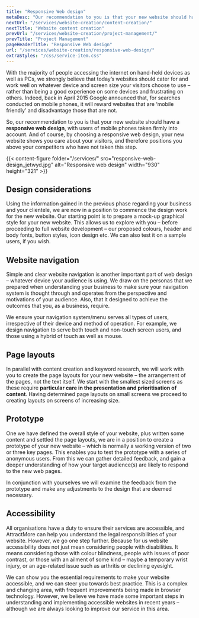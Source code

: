 ```yaml
---
title: "Responsive Web design"
metaDesc: "Our recommendation to you is that your new website should have a responsive web design, with users of mobile phones and tablets taken firmly into account."
nextUrl: "/services/website-creation/content-creation/"
nextTitle: "Website content creation"
prevUrl: "/services/website-creation/project-management/"
prevTitle: "Project Management"
pageHeaderTitle: "Responsive Web design"
url: "/services/website-creation/responsive-web-design/"
extraStyles: "/css/service-item.css"
---
```


With the majority of people accessing the internet on hand-held devices as well as PCs, we strongly believe that today’s websites should cater for and work well on whatever device and screen size your visitors choose to use – rather than being a good experience on some devices and frustrating on others. Indeed, back in April 2015 Google announced that, for searches conducted on mobile phones, it will reward websites that are ‘mobile friendly’ and disadvantage those that are not.

So, our recommendation to you is that your new website should have a **responsive web design**, with users of mobile phones taken firmly into account. And of course, by choosing a responsive web design, your new website shows you care about your visitors, and therefore positions you above your competitors who have not taken this step.

{{< content-figure folder="/services/" src="responsive-web-design_jetwyd.jpg" alt="Responsive web design" width="930" height="321" >}}

## Design considerations

Using the information gained in the previous phase regarding your business and your clientele, we are now in a position to commence the design work for the new website. Our starting point is to prepare a mock-up graphical style for your new website. This allows us to explore with you – before proceeding to full website development – our proposed colours, header and body fonts, button styles, icon design etc. We can also test it on a sample users, if you wish.

## Website navigation

Simple and clear website navigation is another important part of web design – whatever device your audience is using. We draw on the personas that we prepared when understanding your business to make sure your navigation system is thought through and operates from the perspective and motivations of your audience. Also, that it designed to achieve the outcomes that you, as a business, require.

We ensure your navigation system/menu serves all types of users, irrespective of their device and method of operation. For example, we design navigation to serve both touch and non-touch screen users, and those using a hybrid of touch as well as mouse.

## Page layouts

In parallel with content creation and keyword research, we will work with you to create the page layouts for your new website – the arrangement of the pages, not the text itself. We start with the smallest sized screens as these require **particular care in the presentation and prioritisation of content**. Having determined page layouts on small screens we proceed to creating layouts on screens of increasing size.

## Prototype

One we have defined the overall style of your website, plus written some content and settled the page layouts, we are in a position to create a prototype of your new website – which is normally a working version of two or three key pages. This enables you to test the prototype with a series of anonymous users. From this we can gather detailed feedback, and gain a deeper understanding of how your target audience(s) are likely to respond to the new web pages.

In conjunction with yourselves we will examine the feedback from the prototype and make any adjustments to the design that are deemed necessary.

## Accessibility

All organisations have a duty to ensure their services are accessible, and AttractMore can help you understand the legal responsibilities of your website. However, we go one step further. Because for us website accessibility does not just mean considering people with disabilities. It means considering those with colour blindness, people with issues of poor contrast, or those with an ailment of some kind – maybe a temporary wrist injury, or an age-related issue such as arthritis or declining eyesight.

We can show you the essential requirements to make your website accessible, and we can steer you towards best practice. This is a complex and changing area, with frequent improvements being made in browser technology. However, we believe we have made some important steps in understanding and implementing accessible websites in recent years – although we are always looking to improve our service in this area.

